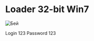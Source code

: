 # Loader 32-bit Win7
![Бей](https://user-images.githubusercontent.com/25912664/115958784-876c9780-a511-11eb-988a-8e91663a69ae.jpg)

Login 123
Password 123
